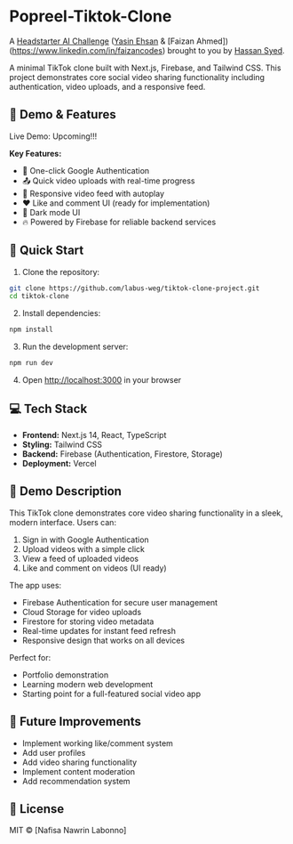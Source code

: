 # Popreel-Tiktok-Clone
A [Headstarter AI Challenge](https://headstarter.co/)  ([Yasin Ehsan](https://www.linkedin.com/in/yasinehsan/) &  [Faizan Ahmed])(https://www.linkedin.com/in/faizancodes) brought to you by [Hassan Syed](https://www.linkedin.com/in/hassan-syed-b166a9171).

A minimal TikTok clone built with Next.js, Firebase, and Tailwind CSS. This project demonstrates core social video sharing functionality including authentication, video uploads, and a responsive feed.

## 🎥 Demo & Features

Live Demo: Upcoming!!!

**Key Features:**
- 🎯 One-click Google Authentication
- 📤 Quick video uploads with real-time progress
- 📱 Responsive video feed with autoplay
- ❤️ Like and comment UI (ready for implementation)
- 🌙 Dark mode UI
- 🔥 Powered by Firebase for reliable backend services

## 🚀 Quick Start

1. Clone the repository:
```bash
git clone https://github.com/labus-weg/tiktok-clone-project.git
cd tiktok-clone
```

2. Install dependencies:
```bash
npm install
```

3. Run the development server:
```bash
npm run dev
```

4. Open [http://localhost:3000](http://localhost:3000) in your browser

## 💻 Tech Stack

- **Frontend:** Next.js 14, React, TypeScript
- **Styling:** Tailwind CSS
- **Backend:** Firebase (Authentication, Firestore, Storage)
- **Deployment:** Vercel

## 📝 Demo Description

This TikTok clone demonstrates core video sharing functionality in a sleek, modern interface. Users can:

1. Sign in with Google Authentication
2. Upload videos with a simple click
3. View a feed of uploaded videos
4. Like and comment on videos (UI ready)

The app uses:
- Firebase Authentication for secure user management
- Cloud Storage for video uploads
- Firestore for storing video metadata
- Real-time updates for instant feed refresh
- Responsive design that works on all devices

Perfect for:
- Portfolio demonstration
- Learning modern web development
- Starting point for a full-featured social video app

## 🔮 Future Improvements

- Implement working like/comment system
- Add user profiles
- Add video sharing functionality
- Implement content moderation
- Add recommendation system

## 📄 License

MIT © [Nafisa Nawrin Labonno]
